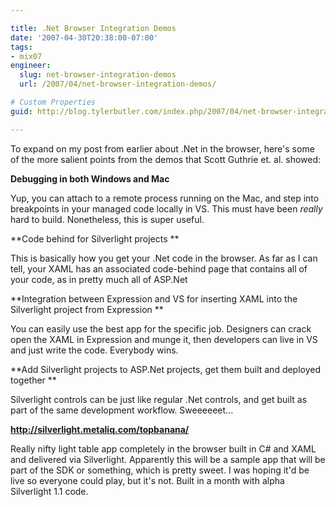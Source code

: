 ```yaml
---

title: .Net Browser Integration Demos
date: '2007-04-30T20:38:00-07:00'
tags:
- mix07
engineer:
  slug: net-browser-integration-demos
  url: /2007/04/net-browser-integration-demos/

# Custom Properties
guid: http://blog.tylerbutler.com/index.php/2007/04/net-browser-integration-demos/

---
```


To expand on my post from earlier about .Net in the browser, here's some of
the more salient points from the demos that Scott Guthrie et. al. showed:

**Debugging in both Windows and Mac**

Yup, you can attach to a remote process running on the Mac, and step into
breakpoints in your managed code locally in VS. This must have been _really_
hard to build. Nonetheless, this is super useful.

**Code behind for Silverlight projects **

This is basically how you get your .Net code in the browser. As far as I can
tell, your XAML has an associated code-behind page that contains all of your
code, as in pretty much all of ASP.Net

**Integration between Expression and VS for inserting XAML into the Silverlight project from Expression **

You can easily use the best app for the specific job. Designers can crack open
the XAML in Expression and munge it, then developers can live in VS and just
write the code. Everybody wins.

**Add Silverlight projects to ASP.Net projects, get them built and deployed together **

Silverlight controls can be just like regular .Net controls, and get built as
part of the same development workflow. Sweeeeeet...

**http://silverlight.metaliq.com/topbanana/**

Really nifty light table app completely in the browser built in C# and XAML
and delivered via Silverlight. Apparently this will be a sample app that will
be part of the SDK or something, which is pretty sweet. I was hoping it'd be
live so everyone could play, but it's not. Built in a month with alpha
Silverlight 1.1 code.
